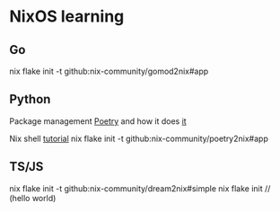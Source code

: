# NixOS learning 

## Go 
nix flake init -t github:nix-community/gomod2nix#app

## Python
Package management [Poetry](https://python-poetry.org/docs/) and how it does [it](https://toraritte.github.io/poetry-intro/#using-a-hrefhttpspython-poetryorg-titlethe-poetry-websitepoetrya-with-a-hrefhttpsnixosorg-titlethe-website-of-the-nix-cross-platform-system-package-managernixa)

Nix shell [tutorial](https://nixos.org/manual/nixpkgs/stable/#python)
nix flake init -t github:nix-community/poetry2nix#app

## TS/JS
nix flake init -t github:nix-community/dream2nix#simple
nix flake init // (hello world)